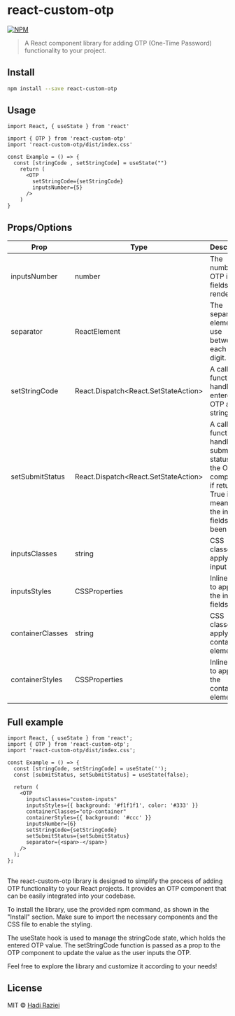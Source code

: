# react-custom-otp

[![NPM](https://img.shields.io/npm/v/react-custom-otp.svg)](https://www.npmjs.com/package/react-custom-otp)

> A React component library for adding OTP (One-Time Password) functionality to your project.

## Install

```bash
npm install --save react-custom-otp
```
## Usage

```component.tsx
import React, { useState } from 'react'

import { OTP } from 'react-custom-otp'
import 'react-custom-otp/dist/index.css'

const Example = () => {
  const [stringCode , setStringCode] = useState("")
    return (
      <OTP
        setStringCode={setStringCode}
        inputsNumber={5}
      />
    )
}
```
## Props/Options



| Prop            | Type                                           | Description                                                             | Required |
|-----------------|------------------------------------------------|-------------------------------------------------------------------------|----------|
| inputsNumber    | number                                         | The number of OTP input fields to render.                               | Required |
| separator       | ReactElement                                   | The separator element to use between each OTP digit.                     | Optional |
| setStringCode   | React.Dispatch<React.SetStateAction<string>>    | A callback function to handle the entered OTP as a string.               | Required |
| setSubmitStatus | React.Dispatch<React.SetStateAction<boolean>>   | A callback function to handle the submit status of the OTP component, if returns True it means all the input fields have been filled.    | Optional |
| inputsClasses   | string                                         | CSS classes to apply to the input fields.                               | Optional |
| inputsStyles    | CSSProperties                                  | Inline styles to apply to the input fields.                             | Optional |
| containerClasses| string                                         | CSS classes to apply to the container element.                          | Optional |
| containerStyles | CSSProperties                                  | Inline styles to apply to the container element.                        | Optional |


## Full example
```component.tsx
import React, { useState } from 'react';
import { OTP } from 'react-custom-otp';
import 'react-custom-otp/dist/index.css';

const Example = () => {
  const [stringCode, setStringCode] = useState('');
  const [submitStatus, setSubmitStatus] = useState(false);

  return (
    <OTP
      inputsClasses="custom-inputs"
      inputsStyles={{ background: '#f1f1f1', color: '#333' }}
      containerClasses="otp-container"
      containerStyles={{ background: '#ccc' }}
      inputsNumber={6}
      setStringCode={setStringCode}
      setSubmitStatus={setSubmitStatus}
      separator={<span>-</span>}
    />
  );
};
```
\
The react-custom-otp library is designed to simplify the process of adding OTP functionality to your React projects. It provides an OTP component that can be easily integrated into your codebase.

To install the library, use the provided npm command, as shown in the "Install" section. Make sure to import the necessary components and the CSS file to enable the styling.

The useState hook is used to manage the stringCode state, which holds the entered OTP value. The setStringCode function is passed as a prop to the OTP component to update the value as the user inputs the OTP.

Feel free to explore the library and customize it according to your needs!

## License

MIT © [Hadi Raziei](https://github.com/hadiraz)
